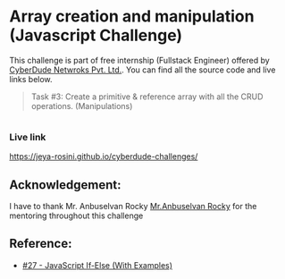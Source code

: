 #  Array creation and manipulation (Javascript Challenge)

This challenge is part of free internship (Fullstack Engineer) offered by [CyberDude Netwroks Pvt. Ltd.](https://www.cyberdudenetworks.com/). You can find all the source code and live links below.

> Task #3:  Create a primitive & reference array with all the CRUD operations. (Manipulations)

```js

```
### Live link

https://jeya-rosini.github.io/cyberdude-challenges/


## Acknowledgement:

I have to thank Mr. Anbuselvan Rocky [Mr.Anbuselvan Rocky](https://github.com/anburocky3) for the mentoring throughout this challenge 


## Reference:

- [#27 - JavaScript If-Else (With Examples)](https://www.youtube.com/watch?v=WebG_D9-U80&list=PL73Obo20O_7ihsIM5K-hHYPrcqkkdQcLa&index=28)  